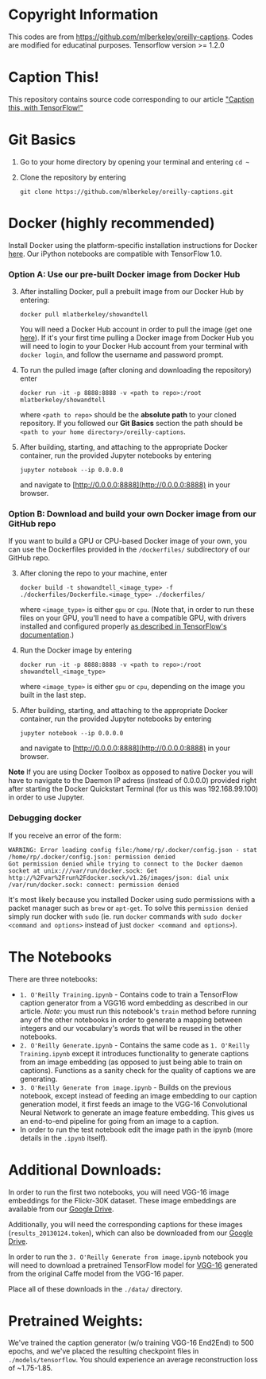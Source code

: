 # Copyright Information

This codes are from https://github.com/mlberkeley/oreilly-captions. Codes are modified for educatinal purposes.
Tensorflow version >= 1.2.0

# Caption This!

This repository contains source code corresponding to our article ["Caption this, with TensorFlow!"]( https://www.oreilly.com/learning/caption-this-with-tensorflow) 


# Git Basics
1. Go to your home directory by opening your terminal and entering `cd ~`

2. Clone the repository by entering

    ```
    git clone https://github.com/mlberkeley/oreilly-captions.git
    ```

# Docker (highly recommended)
Install Docker using the platform-specific installation instructions for Docker [here](https://docs.docker.com/engine/installation/#platform-support-matrix). Our iPython notebooks are compatible with TensorFlow 1.0.

### Option A: Use our pre-built Docker image from Docker Hub

3. After installing Docker, pull a prebuilt image from our Docker Hub by entering:

    ```
    docker pull mlatberkeley/showandtell
    ```

    You will need a Docker Hub account in order to pull the image (get one [here](https://hub.docker.com/)). If it's your first time pulling a Docker image from Docker Hub you will need to login to your Docker Hub account from your terminal with `docker login`, and follow the username and password prompt.

4. To run the pulled image (after cloning and downloading the repository) enter

    ```
    docker run -it -p 8888:8888 -v <path to repo>:/root mlatberkeley/showandtell
    ```

    where `<path to repo>` should be the __absolute path__ to your cloned repository. If you followed our **Git Basics** section the path should be `<path to your home directory>/oreilly-captions`.

5. After building, starting, and attaching to the appropriate Docker container, run the provided Jupyter notebooks by entering

    ```
    jupyter notebook --ip 0.0.0.0
    ```

    and navigate to [http://0.0.0.0:8888](http://0.0.0.0:8888) in your browser.

### Option B: Download and build your own Docker image from our GitHub repo
If you want to build a GPU or CPU-based Docker image of your own, you can use the Dockerfiles provided in the `/dockerfiles/` subdirectory of our GitHub repo.

3. After cloning the repo to your machine, enter

    ```
    docker build -t showandtell_<image_type> -f ./dockerfiles/Dockerfile.<image_type> ./dockerfiles/
    ```

    where `<image_type>` is either `gpu` or `cpu`. (Note that, in order to run these files on your GPU, you'll need to have a compatible GPU, with drivers installed and configured properly [as described in TensorFlow's documentation](https://www.tensorflow.org/install/).)

4. Run the Docker image by entering

    ```
    docker run -it -p 8888:8888 -v <path to repo>:/root showandtell_<image_type>
    ```

    where `<image_type>` is either `gpu` or `cpu`, depending on the image you built in the last step.

5. After building, starting, and attaching to the appropriate Docker container, run the provided Jupyter notebooks by entering

    ```
    jupyter notebook --ip 0.0.0.0
    ```

    and navigate to [http://0.0.0.0:8888](http://0.0.0.0:8888) in your browser.

**Note**
If you are using Docker Toolbox as opposed to native Docker you will have to navigate to the Daemon IP adress (instead of 0.0.0.0) provided right after starting the Docker Quickstart Terminal (for us this was 192.168.99.100) in order to use Jupyter.

### Debugging docker
If you receive an error of the form:

```
WARNING: Error loading config file:/home/rp/.docker/config.json - stat /home/rp/.docker/config.json: permission denied
Got permission denied while trying to connect to the Docker daemon socket at unix:///var/run/docker.sock: Get http://%2Fvar%2Frun%2Fdocker.sock/v1.26/images/json: dial unix /var/run/docker.sock: connect: permission denied
```

It's most likely because you installed Docker using sudo permissions with a packet manager such as `brew` or `apt-get`. To solve this `permission denied` simply run docker with `sudo` (ie. run `docker` commands with `sudo docker <command and options>` instead of just `docker <command and options>`).

# The Notebooks
There are three notebooks:
* `1. O'Reilly Training.ipynb` - Contains code to train a TensorFlow caption generator from a VGG16 word embedding as described in our article. *Note:* you must run this notebook's `train` method before running any of the other notebooks in order to generate a mapping between integers and our vocabulary's words that will be reused in the other notebooks.
* `2. O'Reilly Generate.ipynb` - Contains the same code as `1. O'Reilly Training.ipynb` except it introduces functionality to generate captions from an image embedding (as opposed to just being able to train on captions). Functions as a sanity check for the quality of captions we are generating.
* `3. O'Reilly Generate from image.ipynb` - Builds on the previous notebook, except instead of feeding an image embedding to our caption generation model, it first feeds an image to the VGG-16 Convolutional Neural Network to generate an image feature embedding. This gives us an end-to-end pipeline for going from an image to a caption.
 * In order to run the test notebook edit the image path in the ipynb (more details in the `.ipynb` itself).

# Additional Downloads:
In order to run the first two notebooks, you will need VGG-16 image embeddings for the Flickr-30K dataset. These image embeddings are available from our [Google Drive](https://drive.google.com/file/d/0B5o40yxdA9PqTnJuWGVkcFlqcG8/view?usp=sharing).

Additionally, you will need the corresponding captions for these images (`results_20130124.token`), which can also be downloaded from our [Google Drive](https://drive.google.com/file/d/0B2vTU3h54lTydXFjSVM5T2t4WmM/view?usp=sharing).

In order to run the `3. O'Reilly Generate from image.ipynb` notebook you will need to download a pretrained TensorFlow model for [VGG-16](https://drive.google.com/file/d/0B2vTU3h54lTyaDczbFhsZFpsUGs/view?usp=sharing) generated from the original Caffe model from the VGG-16 paper.

Place all of these downloads in the `./data/` directory.

# Pretrained Weights:
We've trained the caption generator (w/o training VGG-16 End2End) to 500 epochs, and we've placed the resulting checkpoint files in `./models/tensorflow`. You should experience an average reconstruction loss of ~1.75-1.85.
